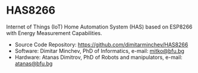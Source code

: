 # HAS8266
Internet of Things (IoT) Home Automation System (HAS) based on ESP8266 with Energy Measurement Capabilities.

- Source Code Repository: https://github.com/dimitarminchev/HAS8266
- Software: Dimitar Minchev, PhD of Informatics, e-mail: mitko@bfu.bg
- Hardware: Atanas Dimitrov, PhD of Robots and manipulators, e-mail: atanas@bfu.bg